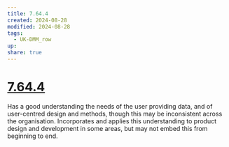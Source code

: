 ```yaml
---
title: 7.64.4
created: 2024-08-28
modified: 2024-08-28
tags:
  - UK-DMM_row
up: 
share: true
---
```

# [7.64.4](7.64.4.md)

Has a good understanding the needs of the user providing data, and of user-centred design and methods, though this may be inconsistent across the organisation. Incorporates and applies this understanding to product design and development in some areas, but may not embed this from beginning to end.
